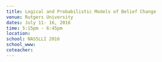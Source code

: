 ```yaml
---
title: Logical and Probabilistic Models of Belief Change
venue: Rutgers University
dates: July 11- 16, 2016
time: 5:15pm - 6:45pm
location:
school: NASSLLI 2016
school_www: 
coteacher:
---
```



